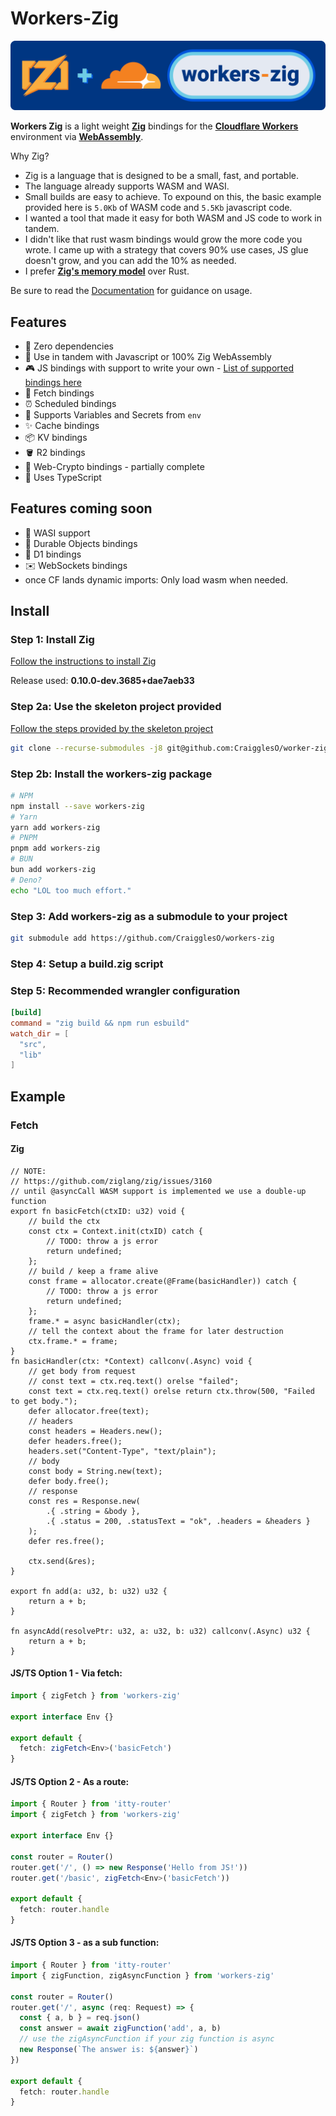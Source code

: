 # Workers-Zig

![workers-zig](.github/workers-zig.svg)

**Workers Zig** is a light weight [**Zig**](https://ziglang.org/) bindings for the [**Cloudflare Workers**](https://workers.cloudflare.com/) environment via [**WebAssembly**](https://webassembly.org/).

Why Zig?
* Zig is a language that is designed to be a small, fast, and portable.
* The language already supports WASM and WASI.
* Small builds are easy to achieve. To expound on this, the basic example provided here is `5.0Kb` of WASM code and `5.5Kb` javascript code.
* I wanted a tool that made it easy for both WASM and JS code to work in tandem.
* I didn't like that rust wasm bindings would grow the more code you wrote. I came up with a strategy that covers 90% use cases, JS glue doesn't grow, and you can add the 10% as needed.
* I prefer [**Zig's memory model**](https://www.scattered-thoughts.net/writing/how-safe-is-zig/) over Rust.


Be sure to read the [Documentation](#docs) for guidance on usage.

## Features

- 🔗 Zero dependencies
- 🤝 Use in tandem with Javascript or 100% Zig WebAssembly
- 🎮 JS bindings with support to write your own - [List of supported bindings here](#docs/bindings)
- 📨 Fetch bindings
- ⏰ Scheduled bindings
- 🔑 Supports Variables and Secrets from `env`
- ✨ Cache bindings
- 📦 KV bindings
- 🪣 R2 bindings
- 🔐 Web-Crypto bindings - partially complete
- 💪 Uses TypeScript

## Features coming soon

- 🗿 WASI support
- 📌 Durable Objects bindings
- 💾 D1 bindings
- ✉️ WebSockets bindings
- once CF lands dynamic imports: Only load wasm when needed.

## Install

### Step 1: Install Zig

[Follow the instructions to install Zig](https://ziglang.org/learn/getting-started/)

Release used: **0.10.0-dev.3685+dae7aeb33**

### Step 2a: Use the skeleton project provided

[Follow the steps provided by the skeleton project](https://github.com/CraigglesO/worker-zig-template)

```bash
git clone --recurse-submodules -j8 git@github.com:CraigglesO/worker-zig-template.git
```

### Step 2b: Install the workers-zig package

```bash
# NPM
npm install --save workers-zig
# Yarn
yarn add workers-zig
# PNPM
pnpm add workers-zig
# BUN
bun add workers-zig
# Deno?
echo "LOL too much effort."
```

### Step 3: Add workers-zig as a submodule to your project

```bash
git submodule add https://github.com/CraigglesO/workers-zig
```

### Step 4: Setup a **build.zig** script

### Step 5: Recommended wrangler configuration

```toml
[build]
command = "zig build && npm run esbuild"
watch_dir = [
  "src",
  "lib"
]
```

## Example

### Fetch

#### **Zig**

```zig
// NOTE:
// https://github.com/ziglang/zig/issues/3160
// until @asyncCall WASM support is implemented we use a double-up function
export fn basicFetch(ctxID: u32) void {
    // build the ctx
    const ctx = Context.init(ctxID) catch {
        // TODO: throw a js error
        return undefined;
    };
    // build / keep a frame alive
    const frame = allocator.create(@Frame(basicHandler)) catch {
        // TODO: throw a js error
        return undefined;
    };
    frame.* = async basicHandler(ctx);
    // tell the context about the frame for later destruction
    ctx.frame.* = frame;
}
fn basicHandler(ctx: *Context) callconv(.Async) void {
    // get body from request
    // const text = ctx.req.text() orelse "failed";
    const text = ctx.req.text() orelse return ctx.throw(500, "Failed to get body.");
    defer allocator.free(text);
    // headers
    const headers = Headers.new();
    defer headers.free();
    headers.set("Content-Type", "text/plain");
    // body
    const body = String.new(text);
    defer body.free();
    // response
    const res = Response.new(
        .{ .string = &body },
        .{ .status = 200, .statusText = "ok", .headers = &headers }
    );
    defer res.free();

    ctx.send(&res);
}

export fn add(a: u32, b: u32) u32 {
    return a + b;
}

fn asyncAdd(resolvePtr: u32, a: u32, b: u32) callconv(.Async) u32 {
    return a + b;
}
```

#### **JS/TS Option 1 - Via fetch:**

```ts
import { zigFetch } from 'workers-zig'

export interface Env {}

export default {
  fetch: zigFetch<Env>('basicFetch')
}
```

#### **JS/TS Option 2 - As a route:**

```ts
import { Router } from 'itty-router'
import { zigFetch } from 'workers-zig'

export interface Env {}

const router = Router()
router.get('/', () => new Response('Hello from JS!'))
router.get('/basic', zigFetch<Env>('basicFetch'))

export default {
  fetch: router.handle
}
```

#### **JS/TS Option 3 - as a sub function:**

```ts
import { Router } from 'itty-router'
import { zigFunction, zigAsyncFunction } from 'workers-zig'

const router = Router()
router.get('/', async (req: Request) => {
  const { a, b } = req.json()
  const answer = await zigFunction('add', a, b)
  // use the zigAsyncFunction if your zig function is async
  new Response(`The answer is: ${answer}`)
})

export default {
  fetch: router.handle
}
```
